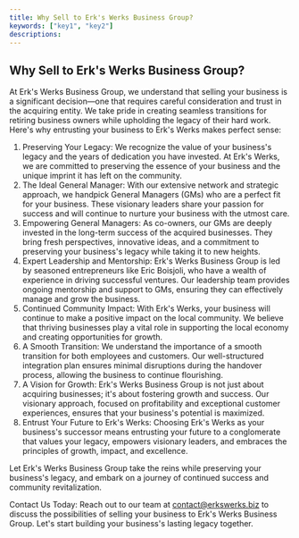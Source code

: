 ```yaml
---
title: Why Sell to Erk's Werks Business Group?
keywords: ["key1", "key2"]
descriptions:
---
```


## **Why Sell to Erk's Werks Business Group?**

At Erk's Werks Business Group, we understand that selling your business is a significant decision—one that requires careful consideration and trust in the acquiring entity. We take pride in creating seamless transitions for retiring business owners while upholding the legacy of their hard work. Here's why entrusting your business to Erk's Werks makes perfect sense:

1. Preserving Your Legacy: We recognize the value of your business's legacy and the years of dedication you have invested. At Erk's Werks, we are committed to preserving the essence of your business and the unique imprint it has left on the community.
2. The Ideal General Manager: With our extensive network and strategic approach, we handpick General Managers (GMs) who are a perfect fit for your business. These visionary leaders share your passion for success and will continue to nurture your business with the utmost care.
3. Empowering General Managers: As co-owners, our GMs are deeply invested in the long-term success of the acquired businesses. They bring fresh perspectives, innovative ideas, and a commitment to preserving your business's legacy while taking it to new heights.
4. Expert Leadership and Mentorship: Erk's Werks Business Group is led by seasoned entrepreneurs like Eric Boisjoli, who have a wealth of experience in driving successful ventures. Our leadership team provides ongoing mentorship and support to GMs, ensuring they can effectively manage and grow the business.
5. Continued Community Impact: With Erk's Werks, your business will continue to make a positive impact on the local community. We believe that thriving businesses play a vital role in supporting the local economy and creating opportunities for growth.
6. A Smooth Transition: We understand the importance of a smooth transition for both employees and customers. Our well-structured integration plan ensures minimal disruptions during the handover process, allowing the business to continue flourishing.
7. A Vision for Growth: Erk's Werks Business Group is not just about acquiring businesses; it's about fostering growth and success. Our visionary approach, focused on profitability and exceptional customer experiences, ensures that your business's potential is maximized.
8. Entrust Your Future to Erk's Werks: Choosing Erk's Werks as your business's successor means entrusting your future to a conglomerate that values your legacy, empowers visionary leaders, and embraces the principles of growth, impact, and excellence.

Let Erk's Werks Business Group take the reins while preserving your business's legacy, and embark on a journey of continued success and community revitalization.

Contact Us Today: Reach out to our team at [contact@erkswerks.biz](mailto:contact@erkswerks.biz) to discuss the possibilities of selling your business to Erk's Werks Business Group. Let's start building your business's lasting legacy together.

